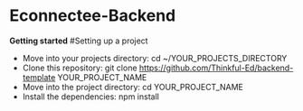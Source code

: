 # Econnectee-Backend
**Getting started** 
#Setting up a project
- Move into your projects directory: cd ~/YOUR_PROJECTS_DIRECTORY
- Clone this repository: git clone https://github.com/Thinkful-Ed/backend-template YOUR_PROJECT_NAME
- Move into the project directory: cd YOUR_PROJECT_NAME
- Install the dependencies: npm install
